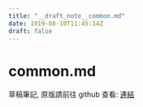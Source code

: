 ```yaml
---
title: "__draft_note__common.md"
date: 1919-08-10T11:45:14Z
draft: false
---
```


# common.md

草稿筆記, 原版請前往 github 查看: [連結](https://github.com/tinghaolai/just-random-note/blob/master/db/mysql/common.md)